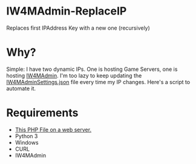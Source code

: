 # IW4MAdmin-ReplaceIP
Replaces first IPAddress Key with a new one (recursively)

# Why?

Simple: I have two dynamic IPs. One is hosting Game Servers, one is hosting [IW4MAdmin](https://github.com/RaidMax/IW4M-Admin). I'm too lazy to keep updating the [IW4MAdminSettings.json](https://github.com/RaidMax/IW4M-Admin#advanced-configuration) file every time my IP changes. Here's a script to automate it.


# Requirements

* [This PHP File on a web server.](https://git.chse.xyz/Chase/PHP-ShowIP/raw/branch/main/pub.php)
* Python 3
* Windows
* CURL
* IW4MAdmin